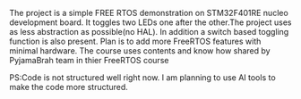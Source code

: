 The project is a simple FREE RTOS demonstration on STM32F401RE nucleo development board. It toggles two LEDs one after the other.The project uses as less abstraction as possible(no HAL).
In addition a switch based toggling function is also present. 
Plan is to add more FreeRTOS features with minimal hardware.
The course uses contents and know how shared by PyjamaBrah team in thier FreeRTOS course

PS:Code is not structured well right now. I am planning to use AI tools to make the code more structured.
